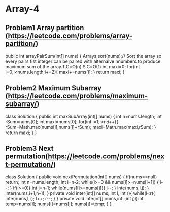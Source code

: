 # Array-4

## Problem1 Array partition (https://leetcode.com/problems/array-partition/)

 public int arrayPairSum(int[] nums) {
        Arrays.sort(nums);// Sort the array so every pairs fist integer can be paired with alternaive nnumbers to produce maximum sum of the array.T.C=O(n) S.C=O(1)
        int maxi=0;
        for(int i=0;i<nums.length;i+=2){
            maxi+=nums[i];
        }
        return maxi;
    }
    
## Problem2 Maximum Subarray (https://leetcode.com/problems/maximum-subarray/)
class Solution {
    public int maxSubArray(int[] nums) {
        int n=nums.length;
        int rSum=nums[0];
        int maxi=nums[0];
        for(int i=1;i<n;i++){
            rSum=Math.max(nums[i],nums[i]+rSum);
            maxi=Math.max(maxi,rSum);
        }
        return maxi;
    }
}

## Problem3  Next permutation(https://leetcode.com/problems/next-permutation/)

class Solution {
    public void nextPermutation(int[] nums) {
        if(nums==null)
            return;
        int n=nums.length;
        int i=n-2;
        while(i>=0 && nums[i]>=nums[i+1])
        {
            i--;
        }
        if(i>=0){
            int j=n-1;
            while(nums[i]>=nums[j]){
                j--;
            }
            inte(nums,i,j);
        }
        inter(nums,i+1,n-1);
    }
    private void inter(int[] nums, int l, int r){
        while(l<r){
            inte(nums,l,r);
            l++;
            r--;
        }
    }
    private void inte(int[] nums,int i,int j){
        int temp=nums[i];
        nums[i]=nums[j];
        nums[j]=temp;
    }
}